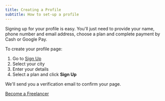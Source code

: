 ```yaml
---
title: Creating a Profile
subtitle: How to set-up a profile
---
```


Signing up for your profile is easy. You'll just need to provide your name, phone number and email address, choose a plan and complete payment by Cash or Google Pay. 

To create your profile page:

<ol>
  <li>Go to <a href="{{ site.url }}/signup">Sign Up</a></li>
  <li>Select your city</li>
  <li>Enter your details</li>
  <li>Select a plan and click <b>Sign Up</b></li>
</ol>

We'll send you a verification email to confirm your page.

<a href="{{ site.url }}/signup" class="button primary">Become a Freelancer</a>
